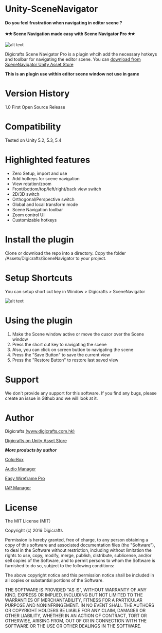 # Unity-SceneNavigator

#### Do you feel frustration when navigating in editor scene ?

#### ✭✭ Scene Navigation made easy with Scene Navigator Pro ✭✭

![alt text](https://d2ujflorbtfzji.cloudfront.net/package-screenshot/057c4b56-6607-4d16-a961-bd9dd1ff82f0_scaled.jpg)

Digicrafts Scene Navigator Pro is a plugin whcih add the necessary hotkeys and toolbar for navigating the editor scene.
You can [download from SceneNavigator Unity Asset Store](https://www.assetstore.unity3d.com/en/#!/content/62864)

**This is an plugin use within editor scene window not use in game**

# Version History

1.0 First Open Source Release

# Compatibility

Tested on Unity 5.2, 5.3, 5.4

# Highlighted features

- Zero Setup, import and use
- Add hotkeys for scene navigation
- View rotation/zoom
- Front/bottom/top/left/right/back view switch
- 2D/3D switch
- Orthogonal/Perspective switch
- Global and local transform mode
- Scene Navigation toolbar
- Zoom control UI
- Customizable hotkeys

# Install the plugin

Clone or download the repo into a directory. Copy the folder /Assets/Digicrafts/SceneNavigator to your project.

# Setup Shortcuts

You can setup short cut key in Window > Digicrafts > SceneNavigator

![alt text](https://d2ujflorbtfzji.cloudfront.net/package-screenshot/e5b54aa0-21ea-4b8b-8735-953cf1408228_scaled.jpg)

# Using the plugin

1. Make the Scene window active or move the cusor over the Scene window
2. Press the short cut key to navigating the scene
3. Also, you can click on screen button to navigating the scene
4. Press the "Save Button" to save the current view
5. Press the "Restore Button" to restore last saved view
 
# Support

We don't provide any support for this software. If you find any bugs, please create an issue in Github and we will look at it.

# Author

Digicrafts [(www.digicrafts.com.hk)](https://www.digicrafts.com.hk)

[Digicrafts on Unity Asset Store](http://u3d.as/qDQ)

___More products by author___

[ColorBox](http://u3d.as/xzn)

[Audio Manager](http://u3d.as/reJ)

[Easy Wireframe Pro](http://u3d.as/xVj)

[IAP  Manager](http://u3d.as/qDR)


# License

The MIT License (MIT)

Copyright (c) 2016 Digicrafts

Permission is hereby granted, free of charge, to any person obtaining a copy of this software and associated documentation files (the "Software"), to deal in the Software without restriction, including without limitation the rights to use, copy, modify, merge, publish, distribute, sublicense, and/or sell copies of the Software, and to permit persons to whom the Software is furnished to do so, subject to the following conditions:

The above copyright notice and this permission notice shall be included in all copies or substantial portions of the Software.

THE SOFTWARE IS PROVIDED "AS IS", WITHOUT WARRANTY OF ANY KIND, EXPRESS OR IMPLIED, INCLUDING BUT NOT LIMITED TO THE WARRANTIES OF MERCHANTABILITY, FITNESS FOR A PARTICULAR PURPOSE AND NONINFRINGEMENT. IN NO EVENT SHALL THE AUTHORS OR COPYRIGHT HOLDERS BE LIABLE FOR ANY CLAIM, DAMAGES OR OTHER LIABILITY, WHETHER IN AN ACTION OF CONTRACT, TORT OR OTHERWISE, ARISING FROM, OUT OF OR IN CONNECTION WITH THE SOFTWARE OR THE USE OR OTHER DEALINGS IN THE SOFTWARE.
